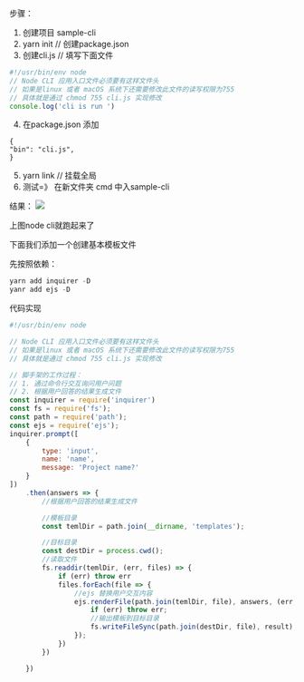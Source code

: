 步骤：
1. 创建项目 sample-cli
2. yarn init // 创建package.json
3. 创建cli.js // 填写下面文件
```js
#!/usr/bin/env node
// Node CLI 应用入口文件必须要有这样文件头
// 如果是linux 或者 macOS 系统下还需要修改此文件的读写权限为755
// 具体就是通过 chmod 755 cli.js 实现修改
console.log('cli is run ')
```
4. 在package.json 添加
```
{
"bin": "cli.js",
}
```
5. yarn link // 挂载全局
6. 测试=》 在新文件夹 cmd 中入sample-cli

结果：
![](./images/cli_1.png)

上图node cli就跑起来了

下面我们添加一个创建基本模板文件

先按照依赖：
```js
yarn add inquirer -D
yanr add ejs -D
```
代码实现
```js
#!/usr/bin/env node

// Node CLI 应用入口文件必须要有这样文件头
// 如果是linux 或者 macOS 系统下还需要修改此文件的读写权限为755
// 具体就是通过 chmod 755 cli.js 实现修改

// 脚手架的工作过程：
// 1. 通过命令行交互询问用户问题
// 2. 根据用户回答的结果生成文件
const inquirer = require('inquirer')
const fs = require('fs');
const path = require('path');
const ejs = require('ejs');
inquirer.prompt([
    {
        type: 'input',
        name: 'name',
        message: 'Project name?'
    }
])
    .then(answers => {
        //根据用户回答的结果生成文件

        //模板目录
        const temlDir = path.join(__dirname, 'templates');

        //目标目录
        const destDir = process.cwd();
        //读取文件
        fs.readdir(temlDir, (err, files) => {
            if (err) throw err
            files.forEach(file => {
                //ejs 替换用户交互内容
                ejs.renderFile(path.join(temlDir, file), answers, (err, result) => {
                    if (err) throw err;
                    //输出模板到目标目录
                    fs.writeFileSync(path.join(destDir, file), result);
                });
            })
        })

    })
```